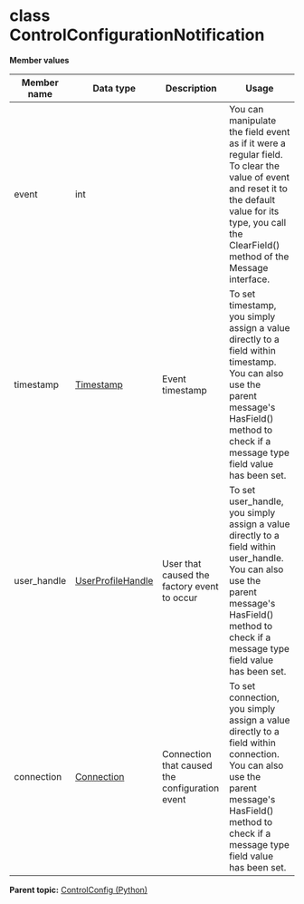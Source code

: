 # class ControlConfigurationNotification

 **Member values** 

|Member name|Data type|Description|Usage|
|-----------|---------|-----------|-----|
|event|int| |You can manipulate the field event as if it were a regular field. To clear the value of event and reset it to the default value for its type, you call the ClearField\(\) method of the Message interface.|
|timestamp| [Timestamp](../Common/Timestamp.md#)|Event timestamp|To set timestamp, you simply assign a value directly to a field within timestamp. You can also use the parent message's HasField\(\) method to check if a message type field value has been set.|
|user\_handle| [UserProfileHandle](../Common/UserProfileHandle.md#)|User that caused the factory event to occur|To set user\_handle, you simply assign a value directly to a field within user\_handle. You can also use the parent message's HasField\(\) method to check if a message type field value has been set.|
|connection| [Connection](../Common/Connection.md#)|Connection that caused the configuration event|To set connection, you simply assign a value directly to a field within connection. You can also use the parent message's HasField\(\) method to check if a message type field value has been set.|

**Parent topic:** [ControlConfig \(Python\)](../../summary_pages/ControlConfig.md)

